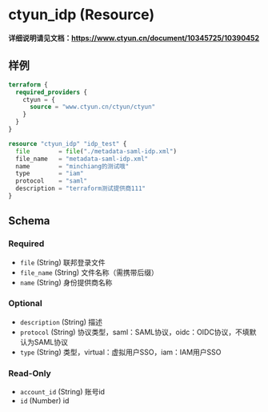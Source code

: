 # ctyun_idp (Resource)
**详细说明请见文档：https://www.ctyun.cn/document/10345725/10390452**



## 样例

```terraform
terraform {
  required_providers {
    ctyun = {
      source = "www.ctyun.cn/ctyun/ctyun"
    }
  }
}

resource "ctyun_idp" "idp_test" {
  file        = file("./metadata-saml-idp.xml")
  file_name   = "metadata-saml-idp.xml"
  name        = "minchiang的测试哦"
  type        = "iam"
  protocol    = "saml"
  description = "terraform测试提供商111"
}
```

<!-- schema generated by tfplugindocs -->
## Schema

### Required

- `file` (String) 联邦登录文件
- `file_name` (String) 文件名称（需携带后缀）
- `name` (String) 身份提供商名称

### Optional

- `description` (String) 描述
- `protocol` (String) 协议类型，saml：SAML协议，oidc：OIDC协议，不填默认为SAML协议
- `type` (String) 类型，virtual：虚拟用户SSO，iam：IAM用户SSO

### Read-Only

- `account_id` (String) 账号id
- `id` (Number) id